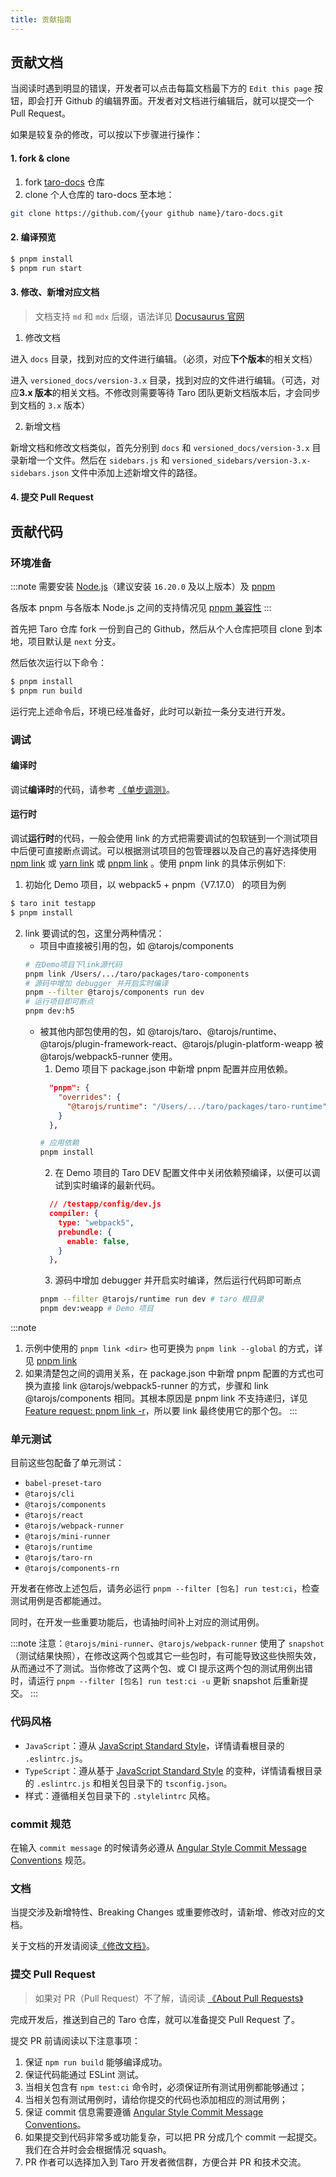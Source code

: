 ```yaml
---
title: 贡献指南
---
```


## 贡献文档

当阅读时遇到明显的错误，开发者可以点击每篇文档最下方的 `Edit this page` 按钮，即会打开 Github 的编辑界面。开发者对文档进行编辑后，就可以提交一个 Pull Request。

如果是较复杂的修改，可以按以下步骤进行操作：

#### 1. fork & clone

1. fork [taro-docs](https://github.com/NervJS/taro-docs) 仓库
2. clone 个人仓库的 taro-docs 至本地：

```bash
git clone https://github.com/{your github name}/taro-docs.git
```

#### 2. 编译预览

```bash
$ pnpm install
$ pnpm run start
```

#### 3. 修改、新增对应文档

> 文档支持 `md` 和 `mdx` 后缀，语法详见 [Docusaurus 官网](https://docusaurus.io/docs/next/markdown-features)

1. 修改文档

进入 `docs` 目录，找到对应的文件进行编辑。（必须，对应**下个版本**的相关文档）

进入 `versioned_docs/version-3.x` 目录，找到对应的文件进行编辑。（可选，对应**3.x 版本**的相关文档。不修改则需要等待 Taro 团队更新文档版本后，才会同步到文档的 `3.x` 版本）

2. 新增文档

新增文档和修改文档类似，首先分别到 `docs` 和 `versioned_docs/version-3.x` 目录新增一个文件。然后在 `sidebars.js` 和 `versioned_sidebars/version-3.x-sidebars.json` 文件中添加上述新增文件的路径。

#### 4. 提交 Pull Request

## 贡献代码

### 环境准备

:::note
需要安装 [Node.js](https://nodejs.org/en/)（建议安装 `16.20.0` 及以上版本）及 [pnpm](https://pnpm.io/zh/installation)

各版本 pnpm 与各版本 Node.js 之间的支持情况见 [pnpm 兼容性](https://pnpm.io/zh/installation#%E5%85%BC%E5%AE%B9%E6%80%A7)
:::

首先把 Taro 仓库 fork 一份到自己的 Github，然后从个人仓库把项目 clone 到本地，项目默认是 `next` 分支。

然后依次运行以下命令：

```bash
$ pnpm install
$ pnpm run build
```

运行完上述命令后，环境已经准备好，此时可以新拉一条分支进行开发。

### 调试

#### 编译时

调试**编译时**的代码，请参考 [《单步调测》](./debug-config)。

#### 运行时

调试**运行时**的代码，一般会使用 link 的方式把需要调试的包软链到一个测试项目中后便可直接断点调试。可以根据测试项目的包管理器以及自己的喜好选择使用 [npm link](https://docs.npmjs.com/cli/v7/commands/npm-link) 或 [yarn link](https://yarnpkg.com/cli/link) 或 [pnpm link](https://pnpm.io/zh/cli/link) 。使用 pnpm link 的具体示例如下:

1. 初始化 Demo 项目，以 webpack5 + pnpm（V7.17.0） 的项目为例

```bash
$ taro init testapp
$ pnpm install
```

2. link 要调试的包，这里分两种情况：
   - 项目中直接被引用的包，如 @tarojs/components
   ```bash
   # 在Demo项目下link源代码
   pnpm link /Users/.../taro/packages/taro-components
   # 源码中增加 debugger 并开启实时编译
   pnpm --filter @tarojs/components run dev
   # 运行项目即可断点
   pnpm dev:h5
   ```
   - 被其他内部包使用的包，如 @tarojs/taro、@tarojs/runtime、@tarojs/plugin-framework-react、@tarojs/plugin-platform-weapp 被 @tarojs/webpack5-runner 使用。
     1. Demo 项目下 package.json 中新增 pnpm 配置并应用依赖。
     ```json
       "pnpm": {
         "overrides": {
           "@tarojs/runtime": "/Users/.../taro/packages/taro-runtime"
         }
       },
     ```
     ```bash
     # 应用依赖
     pnpm install
     ```
     2. 在 Demo 项目的 Taro DEV 配置文件中关闭依赖预编译，以便可以调试到实时编译的最新代码。
     ```json
       // /testapp/config/dev.js
       compiler: {
         type: "webpack5",
         prebundle: {
           enable: false,
         }
       },
     ```
     3. 源码中增加 debugger 并开启实时编译，然后运行代码即可断点
     ```bash
     pnpm --filter @tarojs/runtime run dev # taro 根目录
     pnpm dev:weapp # Demo 项目
     ```

:::note

1. 示例中使用的 `pnpm link <dir>` 也可更换为 `pnpm link --global` 的方式，详见 [pnpm link](https://pnpm.io/zh/cli/link)
2. 如果清楚包之间的调用关系，在 package.json 中新增 pnpm 配置的方式也可换为直接 link @tarojs/webpack5-runner 的方式，步骤和 link @tarojs/components 相同。其根本原因是 pnpm link 不支持递归，详见 [Feature request: pnpm link -r](https://github.com/pnpm/pnpm/issues/3026)，所以要 link 最终使用它的那个包。
   :::

### 单元测试

目前这些包配备了单元测试：

- `babel-preset-taro`
- `@tarojs/cli`
- `@tarojs/components`
- `@tarojs/react`
- `@tarojs/webpack-runner`
- `@tarojs/mini-runner`
- `@tarojs/runtime`
- `@tarojs/taro-rn`
- `@tarojs/components-rn`

开发者在修改上述包后，请务必运行 `pnpm --filter [包名] run test:ci`，检查测试用例是否都能通过。

同时，在开发一些重要功能后，也请抽时间补上对应的测试用例。

:::note
注意：`@tarojs/mini-runner`、`@tarojs/webpack-runner` 使用了 `snapshot`（测试结果快照），在修改这两个包或其它一些包时，有可能导致这些快照失效，从而通过不了测试。当你修改了这两个包、或 CI 提示这两个包的测试用例出错时，请运行 `pnpm --filter [包名] run test:ci -u` 更新 snapshot 后重新提交。
:::

### 代码风格

- `JavaScript`：遵从 [JavaScript Standard Style](https://github.com/standard/standard)，详情请看根目录的 `.eslintrc.js`。
- `TypeScript`：遵从基于 [JavaScript Standard Style](https://github.com/standard/standard) 的变种，详情请看根目录的 `.eslintrc.js` 和相关包目录下的 `tsconfig.json`。
- 样式：遵循相关包目录下的 `.stylelintrc` 风格。

### commit 规范

在输入 `commit message` 的时候请务必遵从 [Angular Style Commit Message Conventions](https://gist.github.com/stephenparish/9941e89d80e2bc58a153) 规范。

### 文档

当提交涉及新增特性、Breaking Changes 或重要修改时，请新增、修改对应的文档。

关于文档的开发请阅读[《修改文档》](./CONTRIBUTING#修改文档)。

### 提交 Pull Request

> 如果对 PR（Pull Request）不了解，请阅读 [《About Pull Requests》](https://docs.github.com/en/github/collaborating-with-pull-requests/proposing-changes-to-your-work-with-pull-requests/about-pull-requests)

完成开发后，推送到自己的 Taro 仓库，就可以准备提交 Pull Request 了。

提交 PR 前请阅读以下注意事项：

1. 保证 `npm run build` 能够编译成功。
2. 保证代码能通过 ESLint 测试。
3. 当相关包含有 `npm test:ci` 命令时，必须保证所有测试用例都能够通过；
4. 当相关包有测试用例时，请给你提交的代码也添加相应的测试用例；
5. 保证 commit 信息需要遵循 [Angular Style Commit Message Conventions](https://gist.github.com/stephenparish/9941e89d80e2bc58a153)。
6. 如果提交到代码非常多或功能复杂，可以把 PR 分成几个 commit 一起提交。我们在合并时会会根据情况 squash。
7. PR 作者可以选择加入到 Taro 开发者微信群，方便合并 PR 和技术交流。
